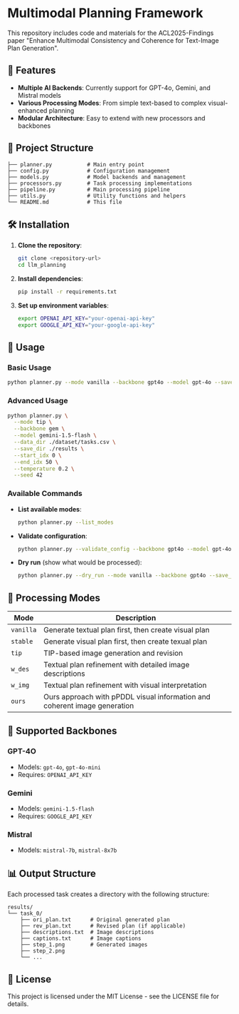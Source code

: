 # Multimodal Planning Framework

This repository includes code and materials for the ACL2025-Findings paper "Enhance Multimodal Consistency and Coherence for Text-Image Plan Generation".

## 🚀 Features

- **Multiple AI Backends**: Currently support for GPT-4o, Gemini, and Mistral models
- **Various Processing Modes**: From simple text-based to complex visual-enhanced planning
- **Modular Architecture**: Easy to extend with new processors and backbones

## 📁 Project Structure

```
├── planner.py           # Main entry point
├── config.py            # Configuration management
├── models.py            # Model backends and management
├── processors.py        # Task processing implementations
├── pipeline.py          # Main processing pipeline
├── utils.py             # Utility functions and helpers
└── README.md            # This file
```

## 🛠️ Installation

1. **Clone the repository**:
   ```bash
   git clone <repository-url>
   cd llm_planning
   ```

2. **Install dependencies**:
   ```bash
   pip install -r requirements.txt
   ```

3. **Set up environment variables**:
   ```bash
   export OPENAI_API_KEY="your-openai-api-key"
   export GOOGLE_API_KEY="your-google-api-key"
   ```

## 🚀 Usage

### Basic Usage

```bash
python planner.py --mode vanilla --backbone gpt4o --model gpt-4o --save_dir ./results
```

### Advanced Usage

```bash
python planner.py \
  --mode tip \
  --backbone gem \
  --model gemini-1.5-flash \
  --data_dir ./dataset/tasks.csv \
  --save_dir ./results \
  --start_idx 0 \
  --end_idx 50 \
  --temperature 0.2 \
  --seed 42
```

### Available Commands

- **List available modes**:
  ```bash
  python planner.py --list_modes
  ```

- **Validate configuration**:
  ```bash
  python planner.py --validate_config --backbone gpt4o --model gpt-4o --save_dir ./test
  ```

- **Dry run** (show what would be processed):
  ```bash
  python planner.py --dry_run --mode vanilla --backbone gpt4o --save_dir ./results
  ```

## 🎯 Processing Modes

| Mode | Description |
|------|-------------|
| `vanilla` | Generate textual plan first, then create visual plan |
| `stable` | Generate visual plan first, then create texual plan |
| `tip` | TIP-based image generation and revision |
| `w_des` | Textual plan refinement with detailed image descriptions |
| `w_img` | Textual plan refinement with visual interpretation |
| `ours` | Ours approach with pPDDL visual information and coherent image generation |

## 🤖 Supported Backbones

### GPT-4O
- Models: `gpt-4o`, `gpt-4o-mini`
- Requires: `OPENAI_API_KEY`

### Gemini
- Models: `gemini-1.5-flash`
- Requires: `GOOGLE_API_KEY`

### Mistral
- Models: `mistral-7b`, `mistral-8x7b`

## 📊 Output Structure

Each processed task creates a directory with the following structure:

```
results/
└── task_0/
    ├── ori_plan.txt      # Original generated plan
    ├── rev_plan.txt      # Revised plan (if applicable)
    ├── descriptions.txt  # Image descriptions
    ├── captions.txt      # Image captions
    ├── step_1.png        # Generated images
    ├── step_2.png
    └── ...
```

## 📄 License

This project is licensed under the MIT License - see the LICENSE file for details.